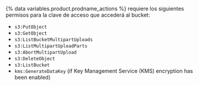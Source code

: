 {% data variables.product.prodname_actions %} requiere los siguientes permisos para la clave de acceso que accederá al bucket:

* `s3:PutObject`
* `s3:GetObject`
* `s3:ListBucketMultipartUploads`
* `s3:ListMultipartUploadParts`
* `s3:AbortMultipartUpload`
* `s3:DeleteObject`
* `s3:ListBucket`
* `kms:GenerateDataKey` (if Key Management Service (KMS) encryption has been enabled)

